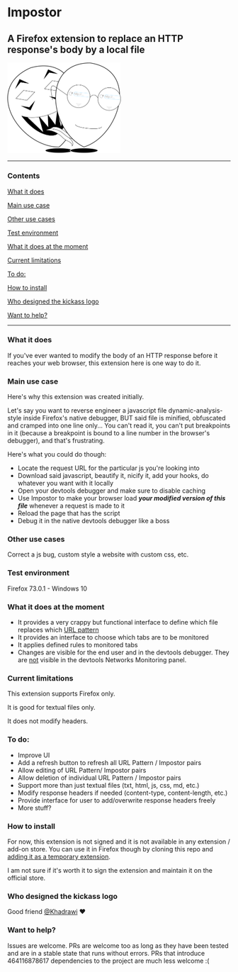# Impostor

## A Firefox extension to replace an HTTP response's body by a local file

<img src="./icons/icon.png" alt="icon" style="zoom: 25%;" />

-----------

### Contents

[What it does](#what-it-does)

[Main use case](#main-use-case)

[Other use cases](#other-use-cases)

[Test environment](#test-environment)

[What it does at the moment](#what-it-does-at-the-moment)

[Current limitations](#current-limitations)

[To do:](#to-do)

[How to install](#how-to-install)

[Who designed the kickass logo](#who-designed-the-kickass-logo)

[Want to help?](#want-to-help)

------



### What it does

If you've ever wanted to modify the body of an HTTP response before it reaches your web browser, this extension here is one way to do it. 

### Main use case

Here's why this extension was created initially.

Let's say you want to reverse engineer a javascript file dynamic-analysis-style inside Firefox's native debugger, BUT said file is minified, obfuscated and cramped into one line only... You can't read it, you can't put breakpoints in it (because a breakpoint is bound to a line number in the browser's debugger), and that's frustrating. 

Here's what you could do though:

- Locate the request URL for the particular js you're looking into
- Download said javascript, beautify it, nicify it, add your hooks, do whatever you want with it locally
- Open your devtools debugger and make sure to disable caching
- Use Impostor to make your browser load ***your modified version of this file*** whenever a request is made to it
- Reload the page that has the script
- Debug it in the native devtools debugger like a boss

### Other use cases

Correct a js bug, custom style a website with custom css, etc.

### Test environment

Firefox 73.0.1 - Windows 10

### What it does at the moment

- It provides a very crappy but functional interface to define which file replaces which [URL pattern](https://developer.mozilla.org/en-US/docs/Mozilla/Add-ons/WebExtensions/Match_patterns)
- It provides an interface to choose which tabs are to be monitored
- It applies defined rules to monitored tabs
- Changes are visible for the end user and in the devtools debugger. They are <u>not</u> visible in the devtools Networks Monitoring panel.

### Current limitations

This extension supports Firefox only.

It is good for textual files only.

It does not modify headers.

### To do:

- Improve UI
- Add a refresh button to refresh all URL Pattern / Impostor pairs
- Allow editing of URL Pattern/ Impostor pairs
- Allow deletion of individual URL Pattern / Impostor pairs
- Support more than just textual files (txt, html, js, css, md, etc.)
- Modify response headers if needed (content-type, content-length, etc.)
- Provide interface for user to add/overwrite response headers freely
- More stuff?

### How to install

For now, this extension is not signed and it is not available in any extension / add-on store. You can use it in Firefox though by cloning this repo and [adding it as a temporary extension](https://blog.mozilla.org/addons/2015/12/23/loading-temporary-add-ons/).

I am not sure if it's worth it to sign the extension and maintain it on the official store.

### Who designed the kickass logo

Good friend [@Khadrawi](https://github.com/Khadrawi) ♥ 

### Want to help?

Issues are welcome. PRs are welcome too as long as they have been tested and are in a stable state that runs without errors. PRs that introduce 464116878617 dependencies to the project are much less welcome :(